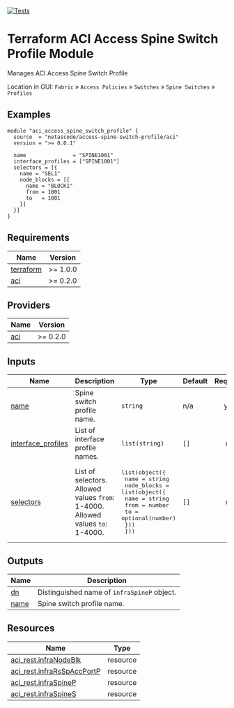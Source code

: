 <!-- BEGIN_TF_DOCS -->
[![Tests](https://github.com/netascode/terraform-aci-access-spine-switch-profile/actions/workflows/test.yml/badge.svg)](https://github.com/netascode/terraform-aci-access-spine-switch-profile/actions/workflows/test.yml)

# Terraform ACI Access Spine Switch Profile Module

Manages ACI Access Spine Switch Profile

Location in GUI:
`Fabric` » `Access Policies` » `Switches` » `Spine Switches` » `Profiles`

## Examples

```hcl
module "aci_access_spine_switch_profile" {
  source  = "netascode/access-spine-switch-profile/aci"
  version = ">= 0.0.1"

  name               = "SPINE1001"
  interface_profiles = ["SPINE1001"]
  selectors = [{
    name = "SEL1"
    node_blocks = [{
      name = "BLOCK1"
      from = 1001
      to   = 1001
    }]
  }]
}

```

## Requirements

| Name | Version |
|------|---------|
| <a name="requirement_terraform"></a> [terraform](#requirement\_terraform) | >= 1.0.0 |
| <a name="requirement_aci"></a> [aci](#requirement\_aci) | >= 0.2.0 |

## Providers

| Name | Version |
|------|---------|
| <a name="provider_aci"></a> [aci](#provider\_aci) | >= 0.2.0 |

## Inputs

| Name | Description | Type | Default | Required |
|------|-------------|------|---------|:--------:|
| <a name="input_name"></a> [name](#input\_name) | Spine switch profile name. | `string` | n/a | yes |
| <a name="input_interface_profiles"></a> [interface\_profiles](#input\_interface\_profiles) | List of interface profile names. | `list(string)` | `[]` | no |
| <a name="input_selectors"></a> [selectors](#input\_selectors) | List of selectors. Allowed values `from`: 1-4000. Allowed values `to`: 1-4000. | <pre>list(object({<br>    name = string<br>    node_blocks = list(object({<br>      name = string<br>      from = number<br>      to   = optional(number)<br>    }))<br>  }))</pre> | `[]` | no |

## Outputs

| Name | Description |
|------|-------------|
| <a name="output_dn"></a> [dn](#output\_dn) | Distinguished name of `infraSpineP` object. |
| <a name="output_name"></a> [name](#output\_name) | Spine switch profile name. |

## Resources

| Name | Type |
|------|------|
| [aci_rest.infraNodeBlk](https://registry.terraform.io/providers/netascode/aci/latest/docs/resources/rest) | resource |
| [aci_rest.infraRsSpAccPortP](https://registry.terraform.io/providers/netascode/aci/latest/docs/resources/rest) | resource |
| [aci_rest.infraSpineP](https://registry.terraform.io/providers/netascode/aci/latest/docs/resources/rest) | resource |
| [aci_rest.infraSpineS](https://registry.terraform.io/providers/netascode/aci/latest/docs/resources/rest) | resource |
<!-- END_TF_DOCS -->